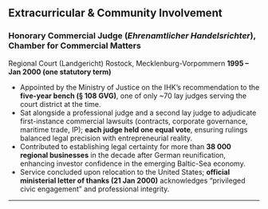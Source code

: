 ## Extracurricular & Community Involvement

### Honorary Commercial Judge (*Ehrenamtlicher Handelsrichter*), Chamber for Commercial Matters
Regional Court (Landgericht) Rostock, Mecklenburg-Vorpommern
**1995 – Jan 2000 (one statutory term)**

- Appointed by the Ministry of Justice on the IHK’s recommendation to the **five-year bench (§ 108 GVG)**, one of only ~70 lay judges serving the court district at the time.
- Sat alongside a professional judge and a second lay judge to adjudicate first-instance commercial lawsuits (contracts, corporate governance, maritime trade, IP); **each judge held one equal vote**, ensuring rulings balanced legal precision with entrepreneurial reality.
- Contributed to establishing legal certainty for more than **38 000 regional businesses** in the decade after German reunification, enhancing investor confidence in the emerging Baltic-Sea economy.
- Service concluded upon relocation to the United States; **official ministerial letter of thanks (21 Jan 2000)** acknowledges “privileged civic engagement” and professional integrity.

---


